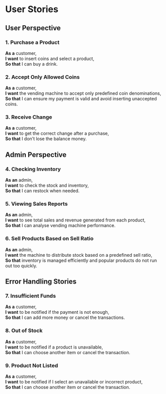 # User Stories

## User Perspective
### 1. Purchase a Product
**As a** customer,  
**I want** to insert coins and select a product,  
**So that** I can buy a drink.

### 2. Accept Only Allowed Coins
**As a** customer,  
**I want** the vending machine to accept only predefined coin denominations,  
**So that**  I can ensure my payment is valid and avoid inserting unaccepted coins.

### 3. Receive Change
**As a** customer,  
**I want** to get the correct change after a purchase,  
**So that** I don’t lose the balance money.

## Admin Perspective
### 4. Checking Inventory
**As an** admin,  
**I want** to check the stock and inventory,  
**So that** I can restock when needed.

### 5. Viewing Sales Reports
**As an** admin,  
**I want** to see total sales and revenue generated from each product,  
**So that** I can analyse vending machine performance.

### 6. Sell Products Based on Sell Ratio
**As an** admin,  
**I want** the machine to distribute stock based on a predefined sell ratio,  
**So that** inventory is managed efficiently and popular products do not run out too quickly.

## Error Handling Stories
### 7. Insufficient Funds
**As a** customer,  
**I want** to be notified if the payment is not enough,  
**So that** I can add more money or cancel the transactions.

### 8. Out of Stock
**As a** customer,  
**I want** to be notified if a product is unavailable,  
**So that** I can choose another item or cancel the transaction.

### 9. Product Not Listed
**As a** customer,  
**I want** to be notified if I select an unavailable or incorrect product,  
**So that** I can choose another item or cancel the transaction.
